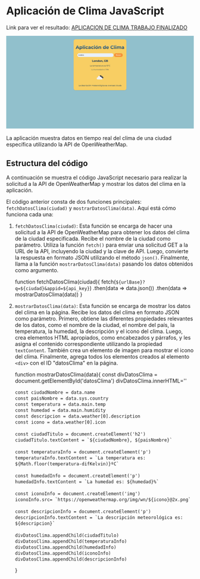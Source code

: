 # Aplicación de Clima JavaScript

Link para ver el resultado: [APLICACION DE CLIMA TRABAJO FINALIZADO]()

![Captura de pantalla del proyecto de Clima](https://github.com/nisvagodev/aplicacion-clima-javascript/blob/main/assets/img/captura-de-pantalla.PNG?raw=true)

La aplicación muestra datos en tiempo real del clima de una ciudad específica utilizando la API de OpenWeatherMap.

## Estructura del código

A continuación se muestra el código JavaScript necesario para realizar la solicitud a la API de OpenWeatherMap y mostrar los datos del clima en la aplicación.

El código anterior consta de dos funciones principales: `fetchDatosClima(ciudad)` y `mostrarDatosClima(data)`. Aquí está cómo funciona cada una:

1.  `fetchDatosClima(ciudad)`: Esta función se encarga de hacer una solicitud a la API de OpenWeatherMap para obtener los datos del clima de la ciudad especificada. Recibe el nombre de la ciudad como parámetro. Utiliza la función `fetch()` para enviar una solicitud GET a la URL de la API, incluyendo la ciudad y la clave de API. Luego, convierte la respuesta en formato JSON utilizando el método `json()`. Finalmente, llama a la función `mostrarDatosClima(data)` pasando los datos obtenidos como argumento.

    function fetchDatosClima(ciudad){
    fetch(`${urlBase}?q=${ciudad}&appid=${api_key}`)
    .then(data => data.json())
    .then(data => mostrarDatosClima(data))
    }

2.  `mostrarDatosClima(data)`: Esta función se encarga de mostrar los datos del clima en la página. Recibe los datos del clima en formato JSON como parámetro. Primero, obtiene las diferentes propiedades relevantes de los datos, como el nombre de la ciudad, el nombre del país, la temperatura, la humedad, la descripción y el icono del clima. Luego, crea elementos HTML apropiados, como encabezados y párrafos, y les asigna el contenido correspondiente utilizando la propiedad `textContent`. También crea un elemento de imagen para mostrar el icono del clima. Finalmente, agrega todos los elementos creados al elemento `<div>` con el ID "datosClima" en la página.

    function mostrarDatosClima(data){
    const divDatosClima = document.getElementById('datosClima')
    divDatosClima.innerHTML=''

        const ciudadNombre = data.name
        const paisNombre = data.sys.country
        const temperatura = data.main.temp
        const humedad = data.main.humidity
        const descripcion = data.weather[0].description
        const icono = data.weather[0].icon

        const ciudadTitulo = document.createElement('h2')
        ciudadTitulo.textContent = `${ciudadNombre}, ${paisNombre}`

        const temperaturaInfo = document.createElement('p')
        temperaturaInfo.textContent = `La temperatura es: ${Math.floor(temperatura-difKelvin)}ºC`

        const humedadInfo = document.createElement('p')
        humedadInfo.textContent = `La humedad es: ${humedad}%`

        const iconoInfo = document.createElement('img')
        iconoInfo.src= `https://openweathermap.org/img/wn/${icono}@2x.png`

        const descripcionInfo = document.createElement('p')
        descripcionInfo.textContent = `La descripción meteorológica es: ${descripcion}`

        divDatosClima.appendChild(ciudadTitulo)
        divDatosClima.appendChild(temperaturaInfo)
        divDatosClima.appendChild(humedadInfo)
        divDatosClima.appendChild(iconoInfo)
        divDatosClima.appendChild(descripcionInfo)

    }
